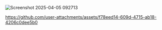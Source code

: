 ![Screenshot 2025-04-05 092713](https://github.com/user-attachments/assets/2e6098b1-9528-48e5-8bd9-03b7d4fb605b)





https://github.com/user-attachments/assets/f78eed14-609d-4715-ab18-4206c0dee5b0

